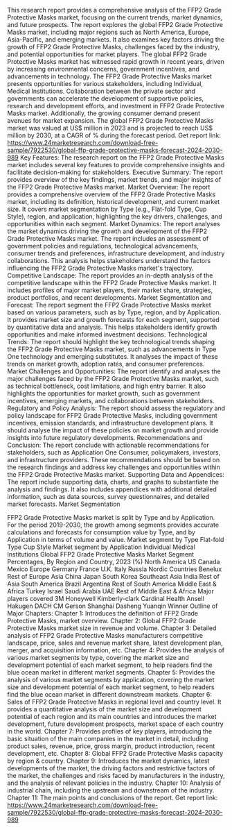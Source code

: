 This research report provides a comprehensive analysis of the FFP2 Grade Protective Masks market, focusing on the current trends, market dynamics, and future prospects. The report explores the global FFP2 Grade Protective Masks market, including major regions such as North America, Europe, Asia-Pacific, and emerging markets. It also examines key factors driving the growth of FFP2 Grade Protective Masks, challenges faced by the industry, and potential opportunities for market players.
The global FFP2 Grade Protective Masks market has witnessed rapid growth in recent years, driven by increasing environmental concerns, government incentives, and advancements in technology. The FFP2 Grade Protective Masks market presents opportunities for various stakeholders, including Individual, Medical Institutions. Collaboration between the private sector and governments can accelerate the development of supportive policies, research and development efforts, and investment in FFP2 Grade Protective Masks market. Additionally, the growing consumer demand present avenues for market expansion.
The global FFP2 Grade Protective Masks market was valued at US$ million in 2023 and is projected to reach US$ million by 2030, at a CAGR of % during the forecast period.
Get report link: https://www.24marketresearch.com/download-free-sample/7922530/global-ffp-grade-protective-masks-forecast-2024-2030-989
Key Features:
The research report on the FFP2 Grade Protective Masks market includes several key features to provide comprehensive insights and facilitate decision-making for stakeholders.
Executive Summary: The report provides overview of the key findings, market trends, and major insights of the FFP2 Grade Protective Masks market.
Market Overview: The report provides a comprehensive overview of the FFP2 Grade Protective Masks market, including its definition, historical development, and current market size. It covers market segmentation by Type (e.g., Flat-fold Type, Cup Style), region, and application, highlighting the key drivers, challenges, and opportunities within each segment.
Market Dynamics: The report analyses the market dynamics driving the growth and development of the FFP2 Grade Protective Masks market. The report includes an assessment of government policies and regulations, technological advancements, consumer trends and preferences, infrastructure development, and industry collaborations. This analysis helps stakeholders understand the factors influencing the FFP2 Grade Protective Masks market's trajectory.
Competitive Landscape: The report provides an in-depth analysis of the competitive landscape within the FFP2 Grade Protective Masks market. It includes profiles of major market players, their market share, strategies, product portfolios, and recent developments.
Market Segmentation and Forecast: The report segment the FFP2 Grade Protective Masks market based on various parameters, such as by Type, region, and by Application. It provides market size and growth forecasts for each segment, supported by quantitative data and analysis. This helps stakeholders identify growth opportunities and make informed investment decisions.
Technological Trends: The report should highlight the key technological trends shaping the FFP2 Grade Protective Masks market, such as advancements in Type One technology and emerging substitutes. It analyses the impact of these trends on market growth, adoption rates, and consumer preferences.
Market Challenges and Opportunities: The report identify and analyses the major challenges faced by the FFP2 Grade Protective Masks market, such as technical bottleneck, cost limitations, and high entry barrier. It also highlights the opportunities for market growth, such as government incentives, emerging markets, and collaborations between stakeholders.
Regulatory and Policy Analysis: The report should assess the regulatory and policy landscape for FFP2 Grade Protective Masks, including government incentives, emission standards, and infrastructure development plans. It should analyse the impact of these policies on market growth and provide insights into future regulatory developments.
Recommendations and Conclusion: The report conclude with actionable recommendations for stakeholders, such as Application One Consumer, policymakers, investors, and infrastructure providers. These recommendations should be based on the research findings and address key challenges and opportunities within the FFP2 Grade Protective Masks market.
Supporting Data and Appendices: The report include supporting data, charts, and graphs to substantiate the analysis and findings. It also includes appendices with additional detailed information, such as data sources, survey questionnaires, and detailed market forecasts.
Market Segmentation

FFP2 Grade Protective Masks market is split by Type and by Application. For the period 2019-2030, the growth among segments provides accurate calculations and forecasts for consumption value by Type, and by Application in terms of volume and value.
Market segment by Type
Flat-fold Type
Cup Style
Market segment by Application
Individual
Medical Institutions
Global FFP2 Grade Protective Masks Market Segment Percentages, By Region and Country, 2023 (%)
North America
US
Canada
Mexico
Europe
Germany
France
U.K.
Italy
Russia
Nordic Countries
Benelux
Rest of Europe
Asia
China
Japan
South Korea
Southeast Asia
India
Rest of Asia
South America
Brazil
Argentina
Rest of South America
Middle East & Africa
Turkey
Israel
Saudi Arabia
UAE
Rest of Middle East & Africa
Major players covered
3M
Honeywell
Kimberly-clark
Cardinal Health
Ansell
Hakugen
DACH
CM
Gerson
Shanghai Dasheng
Yuanqin
Winner
Outline of Major Chapters:
Chapter 1: Introduces the definition of FFP2 Grade Protective Masks, market overview.
Chapter 2: Global FFP2 Grade Protective Masks market size in revenue and volume.
Chapter 3: Detailed analysis of FFP2 Grade Protective Masks manufacturers competitive landscape, price, sales and revenue market share, latest development plan, merger, and acquisition information, etc.
Chapter 4: Provides the analysis of various market segments by type, covering the market size and development potential of each market segment, to help readers find the blue ocean market in different market segments.
Chapter 5: Provides the analysis of various market segments by application, covering the market size and development potential of each market segment, to help readers find the blue ocean market in different downstream markets.
Chapter 6: Sales of FFP2 Grade Protective Masks in regional level and country level. It provides a quantitative analysis of the market size and development potential of each region and its main countries and introduces the market development, future development prospects, market space of each country in the world.
Chapter 7: Provides profiles of key players, introducing the basic situation of the main companies in the market in detail, including product sales, revenue, price, gross margin, product introduction, recent development, etc.
Chapter 8: Global FFP2 Grade Protective Masks capacity by region & country.
Chapter 9: Introduces the market dynamics, latest developments of the market, the driving factors and restrictive factors of the market, the challenges and risks faced by manufacturers in the industry, and the analysis of relevant policies in the industry.
Chapter 10: Analysis of industrial chain, including the upstream and downstream of the industry.
Chapter 11: The main points and conclusions of the report.
Get report link: https://www.24marketresearch.com/download-free-sample/7922530/global-ffp-grade-protective-masks-forecast-2024-2030-989
